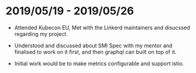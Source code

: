 # 2019/05/19 - 2019/05/26

* Attended Kubecon EU, Met with the Linkerd maintainers and disucssed regarding my project.

* Understood and discussed about SMI Spec with my mentor and finalised to work on it first, and then graphql can built on top of it.

* Initial work would be to make metrics configurable and support istio.
